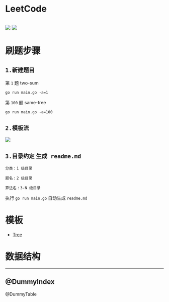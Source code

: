 # LeetCode

![](https://img.shields.io/badge/Language-Go-%2300ADD8)
[![](https://img.shields.io/badge/Template-语雀-%2325b864)](https://www.yuque.com/daizhuansheng/lc/cfg57t)
---

# 刷题步骤

## `1.新建题目`
第 `1` 题 two-sum

`go run main.go -a=1`

第 `100` 题 same-tree

`go run main.go -a=100`

## `2.模板流`
[![](https://img.shields.io/badge/Template-语雀-%2325b864)](https://www.yuque.com/daizhuansheng/lc/cfg57t)

## `3.目录约定`  `生成 readme.md`

`分类` : `1 级目录`

`题名` : `2 级目录`

`算法名` : `3-N 级目录`

执行 `go run main.go` 自动生成 `readme.md`

# 模板
- [Tree](https://github.com/bygo/leetcode/tree/master/templates/tree)

# 数据结构

---
@DummyIndex
---

@DummyTable